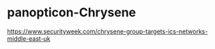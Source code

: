 # panopticon-Chrysene

https://www.securityweek.com/chrysene-group-targets-ics-networks-middle-east-uk
